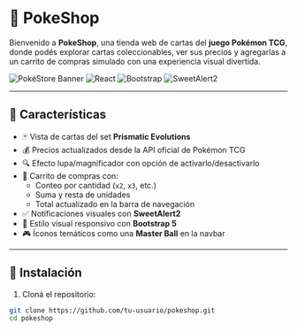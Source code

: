 # 🧢 PokeShop

Bienvenido a **PokeShop**, una tienda web de cartas del **juego Pokémon TCG**, donde podés explorar cartas coleccionables, ver sus precios y agregarlas a un carrito de compras simulado con una experiencia visual divertida.

![PokéStore Banner](https://img.shields.io/badge/Pokémon%20TCG-API-blue?style=for-the-badge&logo=pokemon)
![React](https://img.shields.io/badge/React-%2320232a.svg?style=for-the-badge&logo=react&logoColor=%2361DAFB)
![Bootstrap](https://img.shields.io/badge/Bootstrap-5-blueviolet?style=for-the-badge&logo=bootstrap&logoColor=white)
![SweetAlert2](https://img.shields.io/badge/Alerts-SweetAlert2-red?style=for-the-badge)

---

## 🌟 Características

- 🃏 Vista de cartas del set **Prismatic Evolutions**
- 💰 Precios actualizados desde la API oficial de Pokémon TCG
- 🔍 Efecto lupa/magnificador con opción de activarlo/desactivarlo
- 🛒 Carrito de compras con:
  - Conteo por cantidad (`x2`, `x3`, etc.)
  - Suma y resta de unidades
  - Total actualizado en la barra de navegación
- ✅ Notificaciones visuales con **SweetAlert2**
- 🎨 Estilo visual responsivo con **Bootstrap 5**
- 🎮 Íconos temáticos como una **Master Ball** en la navbar

---

## 🚀 Instalación

1. Cloná el repositorio:

```bash
git clone https://github.com/tu-usuario/pokeshop.git
cd pokeshop
